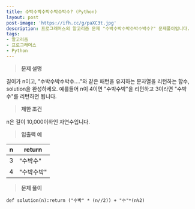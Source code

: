 ```yaml
---
title: 수박수박수박수박수박수? (Python)
layout: post
post-image: 'https://ifh.cc/g/paXC3t.jpg'
description: 프로그래머스의 알고리즘 문제 "수박수박수박수박수박수?" 문제풀이입니다.
tags:
- 알고리즘
- 프로그래머스
- Python
---
```



>**문제 설명**

길이가 n이고, "수박수박수박수...."와 같은 패턴을 유지하는 문자열을 리턴하는 함수, solution을 완성하세요. 예를들어 n이 4이면 "수박수박"을 리턴하고 3이라면 "수박수"를 리턴하면 됩니다.

>**제한 조건**


n은 길이 10,000이하인 자연수입니다.


>**입출력 예**

| n | return |
|--|--|
| 3 | "수박수" |
| 4 | "수박수박" |

>**문제 풀이**

	def solution(n):return ("수박" * (n//2)) + "수"*(n%2)



